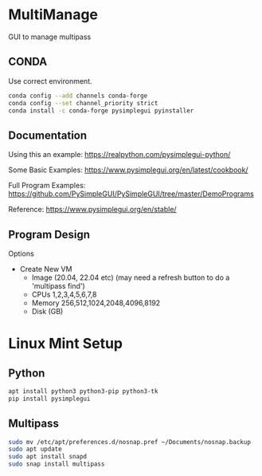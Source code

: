 # MultiManage
GUI to manage multipass

## CONDA

Use correct environment.

```bash
conda config --add channels conda-forge
conda config --set channel_priority strict
conda install -c conda-forge pysimplegui pyinstaller
```

## Documentation

Using this an example: https://realpython.com/pysimplegui-python/

Some Basic Examples: https://www.pysimplegui.org/en/latest/cookbook/

Full Program Examples: https://github.com/PySimpleGUI/PySimpleGUI/tree/master/DemoPrograms

Reference: https://www.pysimplegui.org/en/stable/

## Program Design
Options
 - Create New VM
   - Image (20.04, 22.04 etc)   (may need a refresh button to do a 'multipass find')
   - CPUs 1,2,3,4,5,6,7,8
   - Memory 256,512,1024,2048,4096,8192
   - Disk (GB)

# Linux Mint Setup

## Python 
```bash
apt install python3 python3-pip python3-tk
pip install pysimplegui 
```

## Multipass
```bash
sudo mv /etc/apt/preferences.d/nosnap.pref ~/Documents/nosnap.backup
sudo apt update
sudo apt install snapd
sudo snap install multipass
```
